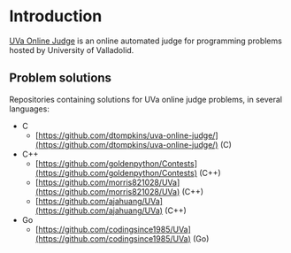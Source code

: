 # Introduction

[UVa Online Judge](https://uva.onlinejudge.org) is an online automated judge for programming 
problems hosted by University of Valladolid.


## Problem solutions

Repositories containing solutions for UVa online judge problems, in several languages:

- C
	- [https://github.com/dtompkins/uva-online-judge/](https://github.com/dtompkins/uva-online-judge/) (C)
- C++
	- [https://github.com/goldenpython/Contests](https://github.com/goldenpython/Contests) (C++)
	- [https://github.com/morris821028/UVa](https://github.com/morris821028/UVa) (C++)
	- [https://github.com/ajahuang/UVa](https://github.com/ajahuang/UVa) (C++)
- Go
	- [https://github.com/codingsince1985/UVa](https://github.com/codingsince1985/UVa) (Go)

